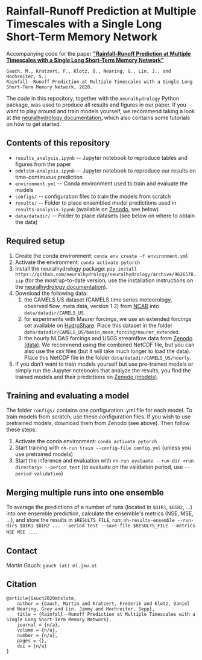 # Rainfall-Runoff Prediction at Multiple Timescales with a Single Long Short-Term Memory Network

Accompanying code for the paper [**"Rainfall-Runoff Prediction at Multiple Timescales with a Single Long Short-Term Memory Network"**](https://arxiv.org/abs/2010.07921)

    Gauch, M., Kratzert, F., Klotz, D., Nearing, G., Lin, J., and Hochreiter, S.:
    Rainfall--Runoff Prediction at Multiple Timescales with a Single Long Short-Term Memory Network, 2020.

The code in this repository, together with the `neuralhydrology` Python package, was used to produce all results and figures in our paper.
If you want to play around and train models yourself, we recommend taking a look at the [neuralhydrology documentation](https://neuralhydrology.readthedocs.io/), which also contains some tutorials on how to get started.

## Contents of this repository
- `results_analysis.ipynb` -- Jupyter notebook to reproduce tables and figures from the paper
- `odelstm-analysis.ipynb` -- Jupyter notebook to reproduce our results on time-continuous prediction
- `environment.yml` -- Conda environment used to train and evaluate the models
- `configs/` -- configuration files to train the models from scratch
- `results/` -- Folder to place ensembled model predictions used in `results-analysis.ipynb` (available on [Zenodo](https://doi.org/10.5281/zenodo.4071886), see below)
- `data/datadir/` -- Folder to place datasets (see below on where to obtain the data)

## Required setup
1. Create the conda environment: `conda env create -f environment.yml`
2. Activate the environment: `conda activate pytorch`
3. Install the neuralhydrology package: `pip install https://github.com/neuralhydrology/neuralhydrology/archive/9626578.zip` (for the most up-to-date version, use the installation instructions on the [neuralhydrology documentation](https://neuralhydrology.readthedocs.io/en/latest/)).
4. Download the following data:
   1. the CAMELS US dataset (CAMELS time series meteorology, observed flow, meta data, version 1.2) from [NCAR](https://ral.ucar.edu/solutions/products/camels) into `data/datadir/CAMELS_US`.
   2. for experiments with Maurer forcings, we use an extended forcings set available on [HydroShare](https://www.hydroshare.org/resource/17c896843cf940339c3c3496d0c1c077/). Place this dataset in the folder `data/datadir/CAMELS_US/basin_mean_forcing/maurer_extended`.
   3. the hourly NLDAS forcings and USGS streamflow data from [Zenodo (data)](https://doi.org/10.5281/zenodo.4072701). We recommend using the combined NetCDF file, but you can also use the csv files (but it will take much longer to load the data). Place this NetCDF file in the folder `data/datadir/CAMELS_US/hourly`.
5. If you don't want to train models yourself but use pre-trained models or simply run the Jupyter notebooks that analyze the results, you find the trained models and their predictions on [Zenodo (models)](https://doi.org/10.5281/zenodo.4071886).

## Training and evaluating a model
The folder `configs/` contains one configuration .yml file for each model. To train models from scratch, use these configuration files. If you wish to use pretrained models, download them from Zenodo (see above). Then follow these steps:
1. Activate the conda environment: `conda activate pytorch`
2. Start training with `nh-run train --config-file config.yml` (unless you use pretrained models)
3. Start the inference and evaluation with `nh-run evaluate --run-dir <run directory> --period test` (to evaluate on the validation period, use `--period validation`)

## Merging multiple runs into one ensemble
To average the predictions of a number of runs (located in `$DIR1`, `$DIR2`, ...) into one ensemble prediction, calculate the ensemble's metrics (NSE, MSE, ...), and store the results in `$RESULTS_FILE`, run:
`nh-results-ensemble --run-dirs $DIR1 $DIR2 ... --period test --save-file $RESULTS_FILE --metrics NSE MSE ...`.

## Contact
Martin Gauch: `gauch (at) ml.jku.at`

## Citation
```
@article{Gauch2020mtslstm,
    author = {Gauch, Martin and Kratzert, Frederik and Klotz, Daniel and Nearing, Grey and Lin, Jimmy and Hochreiter, Sepp},
    title = {Rainfall--Runoff Prediction at Multiple Timescales with a Single Long Short-Term Memory Network},
    journal = {n/a},
    volume = {n/a},
    number = {n/a},
    pages = {},
    doi = {n/a}
}
```

